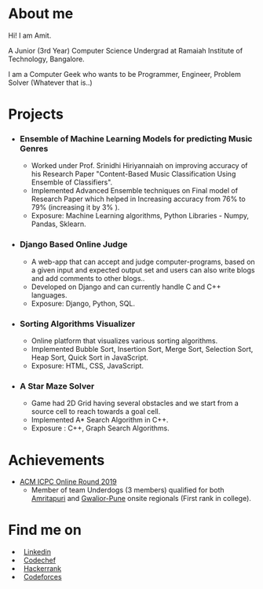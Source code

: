 # About me
Hi! I am Amit.

A Junior (3rd Year) Computer Science Undergrad at Ramaiah Institute of Technology, Bangalore.

I am a Computer Geek who wants to be Programmer, Engineer, Problem Solver (Whatever that is..)

#  Projects

* ### Ensemble of Machine Learning Models for predicting Music Genres
  * Worked under Prof. Srinidhi Hiriyannaiah on improving accuracy of his
  Research Paper "Content-Based Music Classification Using Ensemble
  of Classifiers".
  * Implemented Advanced Ensemble techniques on Final model of
  Research Paper which helped in Increasing accuracy from 76% to 79% 
  (increasing it by 3% ).
  * Exposure: Machine Learning algorithms, Python Libraries - Numpy,
  Pandas, Sklearn.
   
* ### Django Based Online Judge
  * A web-app that can accept and judge computer-programs, based on a
  given input and expected output set and users can also write blogs
  and add comments to other blogs..
  * Developed on Django and can currently handle C and C++ languages.
  * Exposure: Django, Python, SQL.
  
* ### Sorting Algorithms Visualizer
  * Online platform that visualizes various sorting algorithms.
  * Implemented Bubble Sort, Insertion Sort, Merge Sort, Selection Sort,
Heap Sort, Quick Sort in JavaScript.
  * Exposure: HTML, CSS, JavaScript.

* ### A Star Maze Solver
  * Game had 2D Grid having several obstacles and we start from a source
cell to reach towards a goal cell.
  * Implemented A* Search Algorithm in C++.
  * Exposure : C++, Graph Search Algorithms.
  
  
#  Achievements
 * [ACM ICPC Online Round 2019](https://www.codechef.com/public/rankings/ICPCIN19)
    * Member of team Underdogs (3 members) qualified for both [Amritapuri](https://icpc.amrita.ac.in/2019/teams-selected-for-onsite-contest/) and [Gwalior-Pune](http://icpc-iiitm.com/#results) onsite regionals (First rank in college).
    
#  Find me on

* &nbsp; [Linkedin](https://www.linkedin.com/in/amitdu6ey/)
* &nbsp; [Codechef](https://www.codechef.com/users/amitdu6ey)
* &nbsp; [Hackerrank](https://www.hackerrank.com/amitdu6ey)
* &nbsp; [Codeforces](https://codeforces.com/profile/amitdu6ey)
